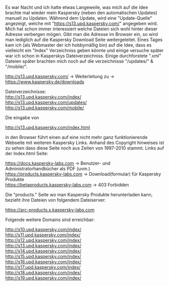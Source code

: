 Es war Nacht und ich hatte etwas Langeweile, was mich auf die Idee brachte mal wieder mein Kaspersky (neben den automatischen Updates) manuell zu Updaten. Während dem Update, wird eine "Update-Quelle" angezeigt, welche mit "https://s13.upd.kaspersky.com/" angegeben wird. Mich hat schon immer interessiert welche Dateien sich wohl hinter dieser Adresse verbergen mögen. Gibt man die Adresse im Browser ein, so wird man lediglich auf die Kaspersky Download Seite weitergeleitet. Eines Tages kam ich (als Webmaster der ich hobbymäßig bin) auf die Idee, dass es vielleicht ein "Index" Verzeichniss geben könnte und einige versuche später war ich schon in Kasperskys Dateiverzeichniss. Einige durchforstete ".xml" Dateien später brachten mich noch auf die verzeichnisse "/updates/" & "/mobile/".


http://s13.upd.kaspersky.com/ -> Weiterleitung zu -> https://www.kaspersky.de/downloads  
  
Dateiverzeichnisse:  
http://s13.upd.kaspersky.com/index/  
http://s13.upd.kaspersky.com/updates/  
http://s13.upd.kaspersky.com/mobile/    
  
  
  
Die eingabe von 
  
http://s13.upd.kaspersky.com/index.html 
  
in den Browser führt einen auf eine nicht mehr ganz funktionierende Webseite mit weiteren Kaspersky Links.
Anhand des Copyright hinweises ist zu sehen dass diese Seite noch aus Zeiten von 1997-2010 stammt. Links auf der Index.html Seite:
  
https://docs.kaspersky-labs.com -> Benutzer- und Administratorhandbücher als PDF (uvm.)  
https://products.kaspersky-labs.com -> Download(formular) für Kaspersky Produkte  
https://betaproducts.kaspersky-labs.com -> 403 Forbidden  
  
Die "products." Seite wo man Kaspersky Produkte herunterladen kann, bezieht ihre Dateien von folgendem Dateiserver:  
  
https://arc-products.s.kaspersky-labs.com
  
  
Folgende weitere Domains sind erreichbar:
  
http://s10.upd.kaspersky.com/index/  
http://s11.upd.kaspersky.com/index/  
http://s12.upd.kaspersky.com/index/  
http://s13.upd.kaspersky.com/index/  
http://s14.upd.kaspersky.com/index/  
http://s15.upd.kaspersky.com/index/  
http://s16.upd.kaspersky.com/index/  
http://s17.upd.kaspersky.com/index/  
http://s18.upd.kaspersky.com/index/  
http://s19.upd.kaspersky.com/index/  
